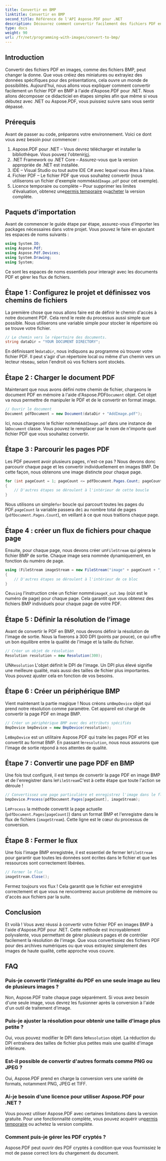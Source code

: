 ```yaml
---
title: Convertir en BMP
linktitle: Convertir en BMP
second_title: Référence de l'API Aspose.PDF pour .NET
description: Découvrez comment convertir facilement des fichiers PDF en images BMP à l'aide d'Aspose.PDF pour .NET dans ce didacticiel étape par étape. Idéal pour les développeurs .NET.
type: docs
weight: 90
url: /fr/net/programming-with-images/convert-to-bmp/
---
```

## Introduction

Convertir des fichiers PDF en images, comme des fichiers BMP, peut changer la donne. Que vous créiez des miniatures ou extrayiez des données spécifiques pour des présentations, cela ouvre un monde de possibilités. Aujourd'hui, nous allons vous expliquer comment convertir facilement un fichier PDF en BMP à l'aide d'Aspose.PDF pour .NET. Nous allons décomposer ce didacticiel en étapes simples afin que même si vous débutez avec .NET ou Aspose.PDF, vous puissiez suivre sans vous sentir dépassé.

## Prérequis

Avant de passer au code, préparons votre environnement. Voici ce dont vous avez besoin pour commencer :

1.  Aspose.PDF pour .NET – Vous devrez télécharger et installer la bibliothèque. Vous pouvez l'obtenir[ici](https://releases.aspose.com/pdf/net/).
2. .NET Framework ou .NET Core – Assurez-vous que la version appropriée de .NET est installée.
3. IDE – Visual Studio ou tout autre IDE C# avec lequel vous êtes à l’aise.
4.  Fichier PDF – Le fichier PDF que vous souhaitez convertir (nous utiliserons un fichier d'exemple nommé`AddImage.pdf` pour cet exemple).
5.  Licence temporaire ou complète – Pour supprimer les limites d’évaluation, obtenez une[permis temporaire](https://purchase.aspose.com/temporary-license/) ou[acheter](https://purchase.aspose.com/buy) la version complète.

## Paquets d'importation

Avant de commencer le guide étape par étape, assurez-vous d'importer les packages nécessaires dans votre projet. Vous pouvez le faire en ajoutant les espaces de noms suivants :

```csharp
using System.IO;
using Aspose.Pdf;
using Aspose.Pdf.Devices;
using System.Drawing;
using System;
```

Ce sont les espaces de noms essentiels pour interagir avec les documents PDF et gérer les flux de fichiers.

## Étape 1 : Configurez le projet et définissez vos chemins de fichiers

La première chose que nous allons faire est de définir le chemin d'accès à notre document PDF. Cela rend le reste du processus aussi simple que possible. Nous utiliserons une variable simple pour stocker le répertoire où se trouve votre fichier.


```csharp
// Le chemin vers le répertoire des documents.
string dataDir = "YOUR DOCUMENT DIRECTORY";
```

 En définissant le`dataDir`, nous indiquons au programme où trouver votre fichier PDF. Il peut s'agir d'un répertoire local ou même d'un chemin vers un lecteur réseau, selon l'endroit où vos fichiers sont stockés.

## Étape 2 : Charger le document PDF

 Maintenant que nous avons défini notre chemin de fichier, chargeons le document PDF en mémoire à l'aide d'Aspose.PDF`Document` objet. Cet objet va nous permettre de manipuler le PDF et de le convertir en format image.


```csharp
// Ouvrir le document
Document pdfDocument = new Document(dataDir + "AddImage.pdf");
```

 Ici, nous chargeons le fichier nommé`AddImage.pdf` dans une instance de la`Document` classe. Vous pouvez le remplacer par le nom de n'importe quel fichier PDF que vous souhaitez convertir.

## Étape 3 : Parcourir les pages PDF

Les PDF peuvent avoir plusieurs pages, n'est-ce pas ? Nous devons donc parcourir chaque page et les convertir individuellement en images BMP. De cette façon, nous obtenons une image distincte pour chaque page.


```csharp
for (int pageCount = 1; pageCount <= pdfDocument.Pages.Count; pageCount++)
{
    // D'autres étapes se déroulent à l'intérieur de cette boucle
}
```

Nous utilisons un simple`for` boucle qui parcourt toutes les pages du PDF.`pageCount` la variable passera de`1` au nombre total de pages (`pdfDocument.Pages.Count`), en veillant à ce que nous traitions chaque page.

## Étape 4 : créer un flux de fichiers pour chaque page

 Ensuite, pour chaque page, nous devons créer un`FileStream` qui gérera le fichier BMP de sortie. Chaque image sera nommée dynamiquement, en fonction du numéro de page.


```csharp
using (FileStream imageStream = new FileStream("image" + pageCount + "_out" + ".bmp", FileMode.Create))
{
    // D'autres étapes se déroulent à l'intérieur de ce bloc
}
```

 Ce`using` l'instruction crée un fichier nommé`imageX_out.bmp` (où`X` est le numéro de page) pour chaque page. Cela garantit que vous obtenez des fichiers BMP individuels pour chaque page de votre PDF.

## Étape 5 : Définir la résolution de l’image

Avant de convertir le PDF en BMP, nous devons définir la résolution de l'image de sortie. Nous la fixerons à 300 DPI (points par pouce), ce qui offre un bon équilibre entre la qualité de l'image et la taille du fichier.


```csharp
// Créer un objet de résolution
Resolution resolution = new Resolution(300);
```

 UN`Resolution` L'objet définit le DPI de l'image. Un DPI plus élevé signifie une meilleure qualité, mais aussi des tailles de fichier plus importantes. Vous pouvez ajuster cela en fonction de vos besoins.

## Étape 6 : Créer un périphérique BMP

 Vient maintenant la partie magique ! Nous créons un`BmpDevice` objet qui prend notre résolution comme paramètre. Cet appareil est chargé de convertir la page PDF en image BMP.


```csharp
// Créer un périphérique BMP avec des attributs spécifiés
BmpDevice bmpDevice = new BmpDevice(resolution);
```

 Le`BmpDevice` est un utilitaire Aspose.PDF qui traite les pages PDF et les convertit au format BMP. En passant le`resolution`, nous nous assurons que l'image de sortie répond à nos attentes de qualité.

## Étape 7 : Convertir une page PDF en BMP

 Une fois tout configuré, il est temps de convertir la page PDF en image BMP et de l'enregistrer dans le`FileStream`C'est à cette étape que toute l'action se déroule !


```csharp
// Convertissez une page particulière et enregistrez l'image dans le flux
bmpDevice.Process(pdfDocument.Pages[pageCount], imageStream);
```

 Le`Process` la méthode convertit la page actuelle (`pdfDocument.Pages[pageCount]`) dans un format BMP et l'enregistre dans le flux de fichiers (`imageStream`). Cette ligne est le cœur du processus de conversion.

## Étape 8 : Fermer le flux

 Une fois l'image BMP enregistrée, il est essentiel de fermer le`FileStream` pour garantir que toutes les données sont écrites dans le fichier et que les ressources sont correctement libérées.


```csharp
// Fermer le flux
imageStream.Close();
```

Fermez toujours vos flux ! Cela garantit que le fichier est enregistré correctement et que vous ne rencontrerez aucun problème de mémoire ou d'accès aux fichiers par la suite.

## Conclusion

Et voilà ! Vous avez réussi à convertir votre fichier PDF en images BMP à l'aide d'Aspose.PDF pour .NET. Cette méthode est incroyablement polyvalente, vous permettant de gérer plusieurs pages et de contrôler facilement la résolution de l'image. Que vous convertissiez des fichiers PDF pour des archives numériques ou que vous extrayiez simplement des images de haute qualité, cette approche vous couvre.

## FAQ

### Puis-je convertir l’intégralité du PDF en une seule image au lieu de plusieurs images ?
Non, Aspose.PDF traite chaque page séparément. Si vous avez besoin d'une seule image, vous devrez les fusionner après la conversion à l'aide d'un outil de traitement d'image.

### Puis-je ajuster la résolution pour obtenir une taille d’image plus petite ?
 Oui, vous pouvez modifier le DPI dans le`Resolution` objet. La réduction du DPI entraînera des tailles de fichier plus petites mais une qualité d'image inférieure.

### Est-il possible de convertir d'autres formats comme PNG ou JPEG ?
Oui, Aspose.PDF prend en charge la conversion vers une variété de formats, notamment PNG, JPEG et TIFF.

### Ai-je besoin d'une licence pour utiliser Aspose.PDF pour .NET ?
 Vous pouvez utiliser Aspose.PDF avec certaines limitations dans la version gratuite. Pour une fonctionnalité complète, vous pouvez acquérir un[permis temporaire](https://purchase.aspose.com/temporary-license/) ou achetez la version complète.

### Comment puis-je gérer les PDF cryptés ?
Aspose.PDF peut ouvrir des PDF cryptés à condition que vous fournissiez le mot de passe correct lors du chargement du document.